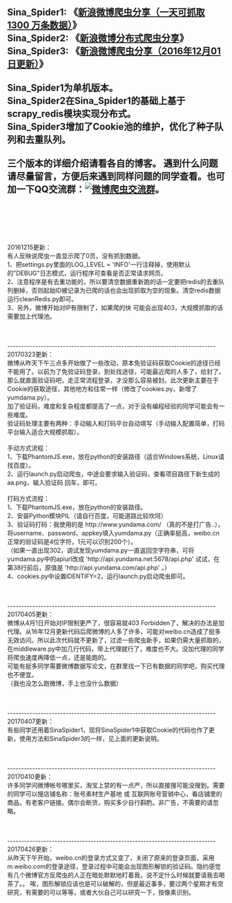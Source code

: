 **Sina_Spider1: 《[新浪微博爬虫分享（一天可抓取 1300 万条数据）](http://blog.csdn.net/bone_ace/article/details/50903178)》**
<br> **Sina_Spider2: 《[新浪微博分布式爬虫分享](http://blog.csdn.net/bone_ace/article/details/50904718)》**
<br> **Sina_Spider3: 《[新浪微博爬虫分享（2016年12月01日更新）](http://blog.csdn.net/bone_ace/article/details/53379904)》**
<br>
<br>
Sina_Spider1为单机版本。<br>
Sina_Spider2在Sina_Spider1的基础上基于scrapy_redis模块实现分布式。<br>
Sina_Spider3增加了Cookie池的维护，优化了种子队列和去重队列。<br>
<br>
三个版本的详细介绍请看各自的博客。
遇到什么问题请尽量留言，方便后来遇到同样问题的同学查看。也可加一下QQ交流群：<a target="_blank" href="//shang.qq.com/wpa/qunwpa?idkey=a3e1d79f8c7e12b9db5ac680375d7174a91384f288d3ba16e1781c2587872560"><img border="0" src="http://pub.idqqimg.com/wpa/images/group.png" alt="微博爬虫交流群" title="微博爬虫交流群"></a>。
<br><br><br><br>
 --------------------------------------------------------------------------
<br>
20161215更新：
<br>
有人反映说爬虫一直显示爬了0页，没有抓到数据。
<br>
1、把settings.py里面的LOG_LEVEL = 'INFO'一行注释掉，使用默认的"DEBUG"日志模式，运行程序可查看是否正常请求网页。
<br>
2、注意程序是有去重功能的，所以要清空数据重新跑的话一定要把redis的去重队列删掉，否则起始ID被记录为已爬的话也会出现抓取为空的现象。清空redis数据 运行cleanRedis.py即可。
<br>
3、另外，微博开始对IP有限制了，如果爬的快 可能会出现403，大规模抓取的话需要加上代理池。
<br><br><br><br>
 ---------------------------------------------------------------------------
<br>
20170323更新：
<br>微博从昨天下午三点多开始做了一些改动，原本免验证码获取Cookie的途径已经不能用了。以前为了免验证码登录，到处找途径，可能最近爬的人多了，给封了。
<br>那么就直面验证码吧，走正常流程登录，才没那么容易被封。此次更新主要在于Cookie的获取途径，其他地方和往常一样（修改了cookies.py，新增了yumdama.py）。
<br>加了验证码，难度和复杂程度都提高了一点，对于没有编程经验的同学可能会有一些难度。
<br>验证码处理主要有两种：手动输入和打码平台自动填写（手动输入配置简单，打码平台输入适合大规模抓取）。
<br><br>手动方式流程：
<br>
1、下载PhantomJS.exe，放在python的安装路径（适合Windows系统，Linux请找百度）。
<br>
2、运行launch.py启动爬虫，中途会要求输入验证码，查看项目路径下新生成的aa.png，输入验证码 回车，即可。
<br>
<br>打码方式流程：
<br>
1、下载PhantomJS.exe，放在python的安装路径。
<br>
2、安装Python模块PIL（请自行百度，可能道路比较坎坷）
<br>
3、验证码打码：我使用的是 http://www.yundama.com/ （真的不是打广告..），将username、password、appkey填入yumdama.py（正确率挺高，weibo.cn正常的验证码是4位字符，1元可以识别200个）。
<br>（如果一直出现302，调试发现yumdama.py一直返回空字符串，可将yumdama.py中的apiurl改成 'http://api.yundama.net:5678/api.php' 试试，在第38行前后，原值是 'http://api.yundama.com/api.php' 。）
<br>
4、cookies.py中设置IDENTIFY=2，运行launch.py启动爬虫即可。
<br><br><br><br>
 ---------------------------------------------------------------------------
<br>
20170405更新：
<br>微博从4月1日开始对IP限制更严了，很容易就403 Forbidden了，解决的办法是加代理。从16年12月更新代码后爬微博的人多了许多，可能对weibo.cn造成了挺多无效访问。所以此次代码就不更新了，过滤一些爬虫新手，如果仍需大量抓取的，在middleware.py中加几行代码，带上代理就行了，难度也不大。没加代理的同学将爬虫速度再降低一点，还是能跑的。<br>
可能有挺多同学需要微博数据写论文，在群里找一下已有数据的同学吧，购买代理也不便宜。<br>
（我也没怎么跑微博，手上也没什么数据）
<br><br><br><br>
 ---------------------------------------------------------------------------
<br>
20170407更新：
<br>有些同学还用着SinaSpider1，现将SinaSpider1中获取Cookie的代码也作了更新，使用方法和SinaSpider3的一样，见上面的更新说明。
<br><br><br><br>
 ---------------------------------------------------------------------------
<br>
20170410更新：
<br>许多同学问微博帐号哪里买，淘宝上禁的有一点严，所以直接搜可能没搜到。需要的同学可以搜店铺名称：账号素材生产基地 或 互联网账号营销中心，看店铺里的商品，有老客户链接。偶尔会断货，购买多少自行斟酌。非广告，不需要的请忽略。
<br><br><br><br>
 ---------------------------------------------------------------------------
<br>
20170426更新：
<br>从昨天下午开始，weibo.cn的登录方式又变了，关闭了原来的登录页面，采用m.weibo.com的登录途径，登录过程中可能会出现图形解锁的验证码。隐约感觉有几个微博官方反爬虫的人正在暗处默默地盯着我，说不定什么时候就要请我去喝茶了。。
唉，图形解锁应该也是可以破解的，但是最近事多，要过两个星期才有空研究，有需要的可以等等，或者大伙自己可以研究一下，按像素识别。
<br><br>
<br>
